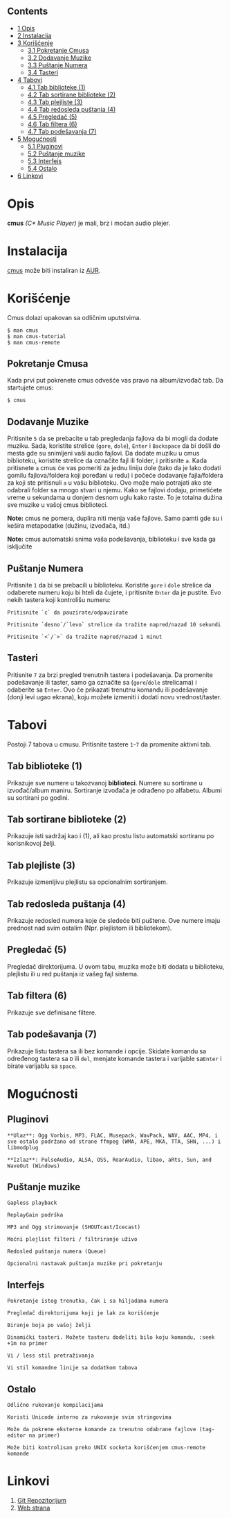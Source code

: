## Contents

*   [1 Opis](#Opis)
*   [2 Instalacija](#Instalacija)
*   [3 Korišćenje](#Kori.C5.A1.C4.87enje)
    *   [3.1 Pokretanje Cmusa](#Pokretanje_Cmusa)
    *   [3.2 Dodavanje Muzike](#Dodavanje_Muzike)
    *   [3.3 Puštanje Numera](#Pu.C5.A1tanje_Numera)
    *   [3.4 Tasteri](#Tasteri)
*   [4 Tabovi](#Tabovi)
    *   [4.1 Tab biblioteke (1)](#Tab_biblioteke_.281.29)
    *   [4.2 Tab sortirane biblioteke (2)](#Tab_sortirane_biblioteke_.282.29)
    *   [4.3 Tab plejliste (3)](#Tab_plejliste_.283.29)
    *   [4.4 Tab redosleda puštanja (4)](#Tab_redosleda_pu.C5.A1tanja_.284.29)
    *   [4.5 Pregledač (5)](#Pregleda.C4.8D_.285.29)
    *   [4.6 Tab filtera (6)](#Tab_filtera_.286.29)
    *   [4.7 Tab podešavanja (7)](#Tab_pode.C5.A1avanja_.287.29)
*   [5 Mogućnosti](#Mogu.C4.87nosti)
    *   [5.1 Pluginovi](#Pluginovi)
    *   [5.2 Puštanje muzike](#Pu.C5.A1tanje_muzike)
    *   [5.3 Interfejs](#Interfejs)
    *   [5.4 Ostalo](#Ostalo)
*   [6 Linkovi](#Linkovi)

# Opis

**cmus** _(C* Music Player)_ je mali, brz i moćan audio plejer.

# Instalacija

[cmus](https://aur.archlinux.org/packages.php?ID=15893) može biti instaliran iz [AUR](/index.php/AUR "AUR").

# Korišćenje

Cmus dolazi upakovan sa odličnim uputstvima.

```
$ man cmus 
$ man cmus-tutorial
$ man cmus-remote

```

## Pokretanje Cmusa

Kada prvi put pokrenete cmus odvešće vas pravo na album/izvođač tab. Da startujete cmus:

```
$ cmus

```

## Dodavanje Muzike

Pritisnite `5` da se prebacite u tab pregledanja fajlova da bi mogli da dodate muziku. Sada, koristite strelice (`gore`, `dole`), `Enter` i `Backspace` da bi došli do mesta gde su snimljeni vaši audio fajlovi. Da dodate muziku u cmus biblioteku, koristite strelice da označite fajl ili folder, i pritisnite `a`. Kada pritisnete `a` cmus će vas pomeriti za jednu liniju dole (tako da je lako dodati gomilu fajlova/foldera koji poređani u redu) i počeće dodavanje fajla/foldera za koji ste pritisnuli `a` u vašu biblioteku. Ovo može malo potrajati ako ste odabrali folder sa mnogo stvari u njemu. Kako se fajlovi dodaju, primetićete vreme u sekundama u donjem desnom uglu kako raste. To je totalna dužina sve muzike u vašoj cmus biblioteci.

**Note:** cmus ne pomera, duplira niti menja vaše fajlove. Samo pamti gde su i kešira metapodatke (dužinu, izvođača, itd.)

**Note:** cmus automatski snima vaša podešavanja, biblioteku i sve kada ga isključite

## Puštanje Numera

Pritisnite `1` da bi se prebacili u biblioteku. Koristite `gore` i `dole` strelice da odaberete numeru koju bi hteli da čujete, i pritisnite `Enter` da je pustite. Evo nekih tastera koji kontrolišu numeru:

	Pritisnite `c` da pauzirate/odpauzirate

	Pritisnite `desno`/`levo` strelice da tražite napred/nazad 10 sekundi

	Pritisnite `<`/`>` da tražite napred/nazad 1 minut

## Tasteri

Pritisnite `7` za brzi pregled trenutnih tastera i podešavanja. Da promenite podešavanje ili taster, samo ga označite sa (`gore`/`dole` strelicama) i odaberite sa `Enter`. Ovo će prikazati trenutnu komandu ili podešavanje (donji levi ugao ekrana), koju možete izmeniti i dodati novu vrednost/taster.

# Tabovi

Postoji 7 tabova u cmusu. Pritisnite tastere `1`-`7` da promenite aktivni tab.

## Tab biblioteke (1)

Prikazuje sve numere u takozvanoj **biblioteci**. Numere su sortirane u izvođač/album maniru. Sortiranje izvođača je odrađeno po alfabetu. Albumi su sortirani po godini.

## Tab sortirane biblioteke (2)

Prikazuje isti sadržaj kao i (1), ali kao prostu listu automatski sortiranu po korisnikovoj želji.

## Tab plejliste (3)

Prikazuje izmenljivu plejlistu sa opcionalnim sortiranjem.

## Tab redosleda puštanja (4)

Prikazuje redosled numera koje će sledeće biti puštene. Ove numere imaju prednost nad svim ostalim (Npr. plejlistom ili bibliotekom).

## Pregledač (5)

Pregledač direktorijuma. U ovom tabu, muzika može biti dodata u biblioteku, plejlistu ili u red puštanja iz vašeg fajl sistema.

## Tab filtera (6)

Prikazuje sve definisane filtere.

## Tab podešavanja (7)

Prikazuje listu tastera sa ili bez komande i opcije. Skidate komandu sa određenog tastera sa `D` ili `del`, menjate komande tastera i varijable sa`Enter` i birate varijablu sa `space`.

# Mogućnosti

## Pluginovi

	**Ulaz**: Ogg Vorbis, MP3, FLAC, Musepack, WavPack, WAV, AAC, MP4, i sve ostalo podržano od strane ffmpeg (WMA, APE, MKA, TTA, SHN, ...) i libmodplug

	**Izlaz**: PulseAudio, ALSA, OSS, RoarAudio, libao, aRts, Sun, and WaveOut (Windows)

## Puštanje muzike

	Gapless playback

	ReplayGain podrška

	MP3 and Ogg strimovanje (SHOUTcast/Icecast)

	Moćni plejlist filteri / filtriranje uživo

	Redosled puštanja numera (Queue)

	Opcionalni nastavak puštanja muzike pri pokretanju

## Interfejs

	Pokretanje istog trenutka, čak i sa hiljadama numera

	Pregledač direktorijuma koji je lak za korišćenje

	Biranje boja po vašoj želji

	Dinamički tasteri. Možete tasteru dodeliti bilo koju komandu, :seek +1m na primer

	Vi / less stil pretraživanja

	Vi stil komandne linije sa dodatkom tabova

## Ostalo

	Odlično rukovanje kompilacijama

	Koristi Unicode interno za rukovanje svim stringovima

	Može da pokrene eksterne komande za trenutno odabrane fajlove (tag-editor na primer)

	Može biti kontrolisan preko UNIX socketa korišćenjem cmus-remote komande

# Linkovi

1.  [Git Repozitorijum](http://gitorious.org/cmus)
2.  [Web strana](http://cmus.sourceforge.net/)
